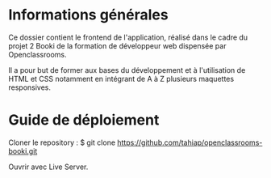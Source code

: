 # Informations générales

Ce dossier contient le frontend de l'application, réalisé dans le cadre du projet 2 Booki de la formation de développeur web dispensée par Openclassrooms.

Il a pour but de former aux bases du développement et à l'utilisation de HTML et CSS notamment en intégrant de A à Z plusieurs maquettes responsives.

# Guide de déploiement

Cloner le repository :
$ git clone https://github.com/tahiap/openclassrooms-booki.git

Ouvrir avec Live Server.
